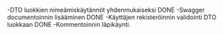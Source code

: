 -DTO luokkien nimeämiskäytännöt yhdenmukaiseksi DONE
-Swagger documentoinnin lisääminen DONE
-Käyttäjen rekisteröinnin validointi DTO luokkaan DONE
-Kommentoinnin läpikäynti.
